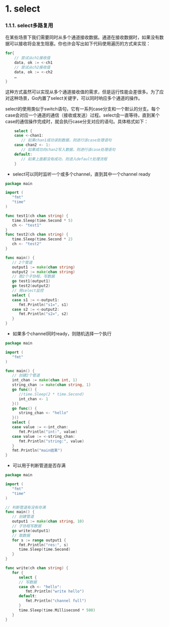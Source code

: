 # 1. select

### 1.1.1. select多路复用

在某些场景下我们需要同时从多个通道接收数据。通道在接收数据时，如果没有数据可以接收将会发生阻塞。你也许会写出如下代码使用遍历的方式来实现：

```go
for{
    // 尝试从ch1接收值
    data, ok := <-ch1
    // 尝试从ch2接收值
    data, ok := <-ch2
    …
}
```

这种方式虽然可以实现从多个通道接收值的需求，但是运行性能会差很多。为了应对这种场景，Go内置了select关键字，可以同时响应多个通道的操作。

select的使用类似于switch语句，它有一系列case分支和一个默认的分支。每个case会对应一个通道的通信（接收或发送）过程。select会一直等待，直到某个case的通信操作完成时，就会执行case分支对应的语句。具体格式如下：

```go
    select {
    case <-chan1:
       // 如果chan1成功读到数据，则进行该case处理语句
    case chan2 <- 1:
       // 如果成功向chan2写入数据，则进行该case处理语句
    default:
       // 如果上面都没有成功，则进入default处理流程
    }
```

- select可以同时监听一个或多个channel，直到其中一个channel ready

```go
package main

import (
   "fmt"
   "time"
)

func test1(ch chan string) {
   time.Sleep(time.Second * 5)
   ch <- "test1"
}
func test2(ch chan string) {
   time.Sleep(time.Second * 2)
   ch <- "test2"
}

func main() {
   // 2个管道
   output1 := make(chan string)
   output2 := make(chan string)
   // 跑2个子协程，写数据
   go test1(output1)
   go test2(output2)
   // 用select监控
   select {
   case s1 := <-output1:
      fmt.Println("s1=", s1)
   case s2 := <-output2:
      fmt.Println("s2=", s2)
   }
}
```

- 如果多个channel同时ready，则随机选择一个执行

```go
package main

import (
   "fmt"
)

func main() {
   // 创建2个管道
   int_chan := make(chan int, 1)
   string_chan := make(chan string, 1)
   go func() {
      //time.Sleep(2 * time.Second)
      int_chan <- 1
   }()
   go func() {
      string_chan <- "hello"
   }()
   select {
   case value := <-int_chan:
      fmt.Println("int:", value)
   case value := <-string_chan:
      fmt.Println("string:", value)
   }
   fmt.Println("main结束")
}
```

- 可以用于判断管道是否存满

```go
package main

import (
   "fmt"
   "time"
)

// 判断管道有没有存满
func main() {
   // 创建管道
   output1 := make(chan string, 10)
   // 子协程写数据
   go write(output1)
   // 取数据
   for s := range output1 {
      fmt.Println("res:", s)
      time.Sleep(time.Second)
   }
}

func write(ch chan string) {
   for {
      select {
      // 写数据
      case ch <- "hello":
         fmt.Println("write hello")
      default:
         fmt.Println("channel full")
      }
      time.Sleep(time.Millisecond * 500)
   }
}
```